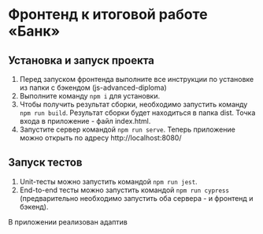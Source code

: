 # Фронтенд к итоговой работе «Банк»

## Установка и запуск проекта
1. Перед запуском фронтенда выполните все инструкции по установке из папки с бэкендом (js-advanced-diploma)
2. Выполните команду `npm i` для установки.
3. Чтобы получить результат сборки, необходимо запустить команду `npm run build`.
Результат сборки будет находиться в папка dist. Точка входа в приложение - файл index.html.
4. Запустите сервер командой `npm run serve`. Теперь приложение можно открыть по адресу http://localhost:8080/

## Запуск тестов
1. Unit-тесты можно запустить командой `npm run jest`.
2. End-to-end тесты можно запустить командой `npm run cypress` (предварительно необходимо запустить оба сервера - и фронтенд и бэкенд).

В приложении реализован адаптив
